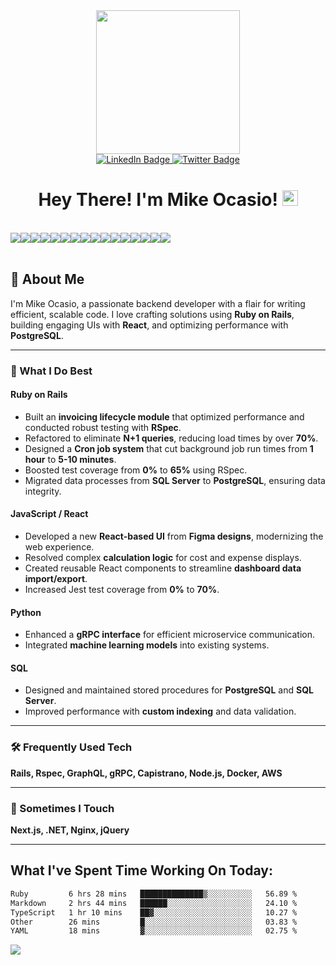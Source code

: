 
<div id="header" align="center">
  <img src="https://media.giphy.com/media/836HiJc7pgzy8iNXCn/giphy.gif" width="230" />
</div>


<div id="badges" align="center">
  <a href="https://www.linkedin.com/in/michael-ocasio/">
    <img src="https://img.shields.io/badge/LinkedIn-blue?style=for-the-badge&logo=linkedin&logoColor=white" alt="LinkedIn Badge"/>
  </a>
  <a href="https://twitter.com/Michael_Ocasio1">
    <img src="https://img.shields.io/badge/Twitter-blue?style=for-the-badge&logo=twitter&logoColor=white" alt="Twitter Badge"/>
  </a>
</div>

<div align="center">
<img src="https://komarev.com/ghpvc/?username=MikeOcasio&style=flat-square&color=blue" alt=""/>
</div>

<h1 align="center">
  Hey There! I'm Mike Ocasio!
  <img src="https://media.giphy.com/media/hvRJCLFzcasrR4ia7z/giphy.gif" width="25px"/>
</h1>

<br>
  <div style="display:flex;">
  <img src="https://img.shields.io/badge/Python-3776AB?style=for-the-badge&logo=python&logoColor=white">
  <img src="https://img.shields.io/badge/JavaScript-323330?style=for-the-badge&logo=javascript&logoColor=F7DF1E">
  <img src="https://img.shields.io/badge/Ruby-000000?style=for-the-badge&logo=Ruby&logoColor=red">
  <img src="https://img.shields.io/badge/HTML5-E34F26?style=for-the-badge&logo=html5&logoColor=white">
  <img src="https://img.shields.io/badge/CSS3-1572B6?style=for-the-badge&logo=css3&logoColor=white">
  <img src="https://img.shields.io/badge/json-5E5C5C?style=for-the-badge&logo=json&logoColor=white">
  <img src="https://img.shields.io/badge/MongoDB-339939?style=for-the-badge&logo=mongodb&logoColor=white">
  <img src="https://img.shields.io/badge/Postgresql-20235A?style=for-the-badge&logo=postgresql&logoColor=blue">
  <img src="https://img.shields.io/badge/Node.js-339933?style=for-the-badge&logo=nodedotjs&logoColor=white">
  <img src="https://img.shields.io/badge/npm-CB3837?style=for-the-badge&logo=npm&logoColor=white">
  <img src="https://img.shields.io/badge/Markdown-000000?style=for-the-badge&logo=markdown&logoColor=white">
  <img src="https://img.shields.io/badge/Django-339933?style=for-the-badge&logo=django&logoColor=white">
  <img src="https://img.shields.io/badge/React-20232A?style=for-the-badge&logo=react&logoColor=61DAFB">
  <img src="https://img.shields.io/badge/Git-F05032?style=for-the-badge&logo=git&logoColor=white">
  <img src="https://img.shields.io/badge/Mui-3776AB?style=for-the-badge&logo=mui&logoColor=white">
  <img src="https://img.shields.io/badge/Go-00ADD8?style=for-the-badge&logo=go&logoColor=white">

  </div>
<br>

## 🚀 About Me
I'm Mike Ocasio, a passionate backend developer with a flair for writing efficient, scalable code. I love crafting solutions using **Ruby on Rails**, building engaging UIs with **React**, and optimizing performance with **PostgreSQL**.

---

### 🔧 What I Do Best

#### **Ruby on Rails**
- Built an **invoicing lifecycle module** that optimized performance and conducted robust testing with **RSpec**.
- Refactored to eliminate **N+1 queries**, reducing load times by over **70%**.
- Designed a **Cron job system** that cut background job run times from **1 hour** to **5-10 minutes**.
- Boosted test coverage from **0%** to **65%** using RSpec.
- Migrated data processes from **SQL Server** to **PostgreSQL**, ensuring data integrity.

#### **JavaScript / React**
- Developed a new **React-based UI** from **Figma designs**, modernizing the web experience.
- Resolved complex **calculation logic** for cost and expense displays.
- Created reusable React components to streamline **dashboard data import/export**.
- Increased Jest test coverage from **0%** to **70%**.

#### **Python**
- Enhanced a **gRPC interface** for efficient microservice communication.
- Integrated **machine learning models** into existing systems.

#### **SQL**
- Designed and maintained stored procedures for **PostgreSQL** and **SQL Server**.
- Improved performance with **custom indexing** and data validation.

---

### 🛠️ Frequently Used Tech
**Rails, Rspec, GraphQL, gRPC, Capistrano, Node.js, Docker, AWS**

---

### 🌟 Sometimes I Touch
**Next.js, .NET, Nginx, jQuery**

---
 

## What I've Spent Time Working On Today:

<!--START_SECTION:waka-->

```txt
Ruby         6 hrs 28 mins   ██████████████▒░░░░░░░░░░   56.89 %
Markdown     2 hrs 44 mins   ██████░░░░░░░░░░░░░░░░░░░   24.10 %
TypeScript   1 hr 10 mins    ██▓░░░░░░░░░░░░░░░░░░░░░░   10.27 %
Other        26 mins         █░░░░░░░░░░░░░░░░░░░░░░░░   03.83 %
YAML         18 mins         ▓░░░░░░░░░░░░░░░░░░░░░░░░   02.75 %
```

<!--END_SECTION:waka-->

<div id="footer" >
  <img src="https://raw.githubusercontent.com/trinib/trinib/82213791fa9ff58d3ca768ddd6de2489ec23ffca/images/footer.svg"/>
</div>

